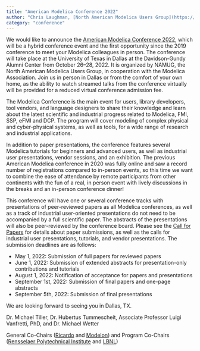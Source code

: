 ```yaml
---
title: "American Modelica Conference 2022"
author: "Chris Laughman, [North American Modelica Users Group](https://2022.american.conference.modelica.org/))"
category: "conference"
---
```


We would like to announce the [American Modelica Conference 2022](https://2022.american.conference.modelica.org/), which will be a hybrid conference event and the first opportunity since the 2019 conference to meet your Modelica colleagues in person. The conference will take place at the University of Texas in Dallas at the Davidson-Gundy Alumni Center from October 26–28, 2022. It is organized by NAMUG, the North American Modelica Users Group, in cooperation with the Modelica Association. Join us in person in Dallas or from the comfort of your own home, as the ability to watch streamed talks from the conference virtually will be provided for a reduced virtual conference admission fee.

The Modelica Conference is the main event for users, library developers, tool vendors, and language designers to share their knowledge and learn about the latest scientific and industrial progress related to Modelica, FMI, SSP, eFMI and DCP. The program will cover modeling of complex physical and cyber-physical systems, as well as tools, for a wide range of research and industrial applications.

In addition to paper presentations, the conference features several Modelica tutorials for beginners and advanced users, as well as industrial user presentations, vendor sessions, and an exhibition. The previous American Modelica conference in 2020 was fully online and saw a record number of registrations compared to in-person events, so this time we want to combine the ease of attendance by remote participants from other continents with the fun of a real, in person event with lively discussions in the breaks and an in-person conference dinner!

This conference will have one or several conference tracks with presentations of peer-reviewed papers as all Modelica conferences, as well as a track of industrial user-oriented presentations do not need to be accompanied by a full scientific paper. The abstracts of the presentations will also be peer-reviewed by the conference board. Please see the [Call for Papers](https://2022.american.conference.modelica.org/call2022.html) for details about paper submissions, as well as the calls for industrial user presentations, tutorials, and vendor presentations. The submission deadlines are as follows:

- May 1, 2022: Submission of full papers for reviewed papers
- June 1, 2022: Submission of extended abstracts for presentation-only contributions and tutorials
- August 1, 2022: Notification of acceptance for papers and presentations
- September 1st, 2022: Submission of final papers and one-page abstracts
- September 5th, 2022: Submission of final presentations

We are looking forward to seeing you in Dallas, TX.

Dr. Michael Tiller, Dr. Hubertus Tummescheit, Associate Professor Luigi Vanfretti, PhD, and Dr. Michael Wetter

General Co-Chairs ([Ricardo](https://ricardo.com/) and [Modelon](https://modelon.com)) and Program Co-Chairs ([Rensselaer Polytechnical Institute](https://www.rpi.edu/) and [LBNL](https://www.lbl.gov))
